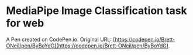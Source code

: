 # MediaPipe Image Classification task for web

A Pen created on CodePen.io. Original URL: [https://codepen.io/Brett-ONeil/pen/ByBoYdG](https://codepen.io/Brett-ONeil/pen/ByBoYdG).

